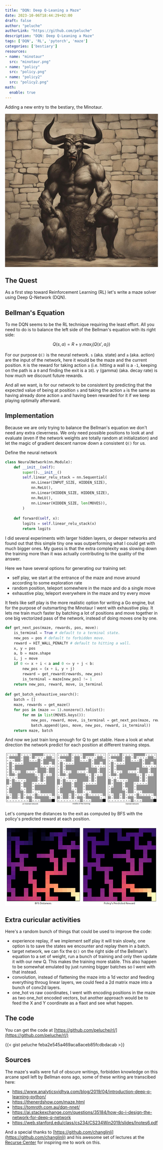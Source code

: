 ```yaml
---
title: "DQN: Deep Q-Leaning a Maze"
date: 2023-10-06T18:44:29+02:00
draft: false
author: "peluche"
authorLink: "https://github.com/peluche"
description: "DQN: Deep Q-Leaning a Maze"
tags: ['DQN', 'RL', 'pytorch', 'maze']
categories: ['bestiary']
resources:
- name: "minotaur"
  src: "minotaur.png"
- name: "policy"
  src: "policy.png"
- name: "policy2"
  src: "policy2.png"
math:
  enable: true
---
```


Adding a new entry to the bestiary, the Minotaur.

![minotaur](minotaur.png 'Minotaur by stable diffusion')

## The Quest
As a first step toward Reinforcement Learning (RL) let's write a maze solver using Deep Q-Network (DQN).

## Bellman's Equation
To me DQN seems to be the RL technique requiring the least effort. All you need to do is to balance the left side of the Bellman's equation with its right side:

$$Q(s, a) = R + \gamma . max_i(Q(s', a_i))$$

For our purpose `Q()` is the neural network. `s` (aka. state) and `a` (aka. action) are the input of the network, here it would be the maze and the current position. `R` is the reward for taking action `a` (i.e. hitting a wall is a `-1`, keeping on the path is a `0` and finding the exit is a `10`). $\gamma$ (gamma) (aka. decay rate) is how much we discount future rewards.

And all we want, is for our network to be consistent by predicting that the expected value of being at position `s` and taking the action `a` is the same as having already done action `a` and having been rewarded for it if we keep playing optimally afterward.

## Implementation
Because we are only trying to balance the Bellman's equation we don't need any extra cleverness. We only need possible positions to look at and evaluate (even if the network weights are totally random at initialization) and let the magic of gradient descent narrow down a consistent `Q()` for us.

Define the neural network

```python
class NeuralNetwork(nn.Module):
    def __init__(self):
        super().__init__()
        self.linear_relu_stack = nn.Sequential(
            nn.Linear(INPUT_SIZE, HIDDEN_SIZE),
            nn.ReLU(),
            nn.Linear(HIDDEN_SIZE, HIDDEN_SIZE),
            nn.ReLU(),
            nn.Linear(HIDDEN_SIZE, len(MOVES)),
        )

    def forward(self, x):
        logits = self.linear_relu_stack(x)        
        return logits
```

I did several experiments with larger hidden layers, or deeper networks and found out that this simple tiny one was outperforming what I could get with much bigger ones. My guess is that the extra complexity was slowing down the training more than it was actually contributing to the quality of the answer.

Here we have several options for generating our training set:
- self play, we start at the entrance of the maze and move around according to some exploration rate
- random position, teleport somewhere in the maze and do a single move
- exhaustive play, teleport everywhere in the maze and try every move

It feels like self play is the more realistic option for writing a Go engine, but for the purpose of outsmarting the Minotaur I went with exhaustive play. It lets me train much faster by batching a lot of positions and move together in one big vectorized pass of the network, instead of doing moves one by one.

```python
def get_next_pos(maze, rewards, pos, move):
    is_terminal = True # default to a terminal state.
    new_pos = pos # default to forbidden move.
    reward = HIT_WALL_PENALTY # default to hitting a wall.
    x, y = pos
    a, b = maze.shape
    i, j = move
    if 0 <= x + i < a and 0 <= y + j < b:
        new_pos = (x + i, y + j)
        reward = get_reward(rewards, new_pos)
        is_terminal = maze[new_pos] != 1
    return new_pos, reward, move, is_terminal

def get_batch_exhaustive_search():
    batch = []
    maze, rewards = get_maze()
    for pos in (maze == 1).nonzero().tolist():
        for mm in list(MOVES.keys()):
            new_pos, reward, move, is_terminal = get_next_pos(maze, rewards, pos, mm)
            batch.append((pos, move, new_pos, reward, is_terminal))
    return maze, batch
```

And now we just train long enough for Q to get stable. Have a look at what direction the network predict for each position at different training steps.

![policy](policy.png 'Predictions for the exit')

Let's compare the distances to the exit as computed by BFS with the policy's predicted reward at each position.

![policy2](policy2.png 'BFS Distance vs Predicted Reward')

## Extra curicular activities
Here's a random bunch of things that could be used to improve the code:
- experience replay, if we implement self play it will train slowly, one option is to save the states we encounter and replay them in a batch.
- target network, we can fix the `Q()` on the right side of the Bellman's equation to a set of weight, run a bunch of training and only then update it with our new Q. This makes the training more stable. This also happen to be somewhat emulated by just running bigger batches so I went with that instead.
- convolution, instead of flattening the maze into a 1d vector and feeding everything throug linear layers, we could feed a 2d matrix maze into a bunch of conv2d layers.
- one_hot vs raw coordinates, I went with encoding positions in the maze as two one_hot encoded vectors, but another approach would be to feed the X and Y coordinate as a flaot and see what happen.

## The code
You can get the code at [https://github.com/peluche/rl/](https://github.com/peluche/rl/)

{{< gist peluche feba2e545a469aca8aceb85fcdbdacab >}}

## Sources
The maze's walls were full of obscure writings, forbidden knowledge on this arcane spell left by Bellman eons ago, some of these writing are transcibed here:
- https://www.analyticsvidhya.com/blog/2019/04/introduction-deep-q-learning-python/
- https://thenerdshow.com/maze.html
- https://tomroth.com.au/dqn-nnet/
- https://ai.stackexchange.com/questions/35184/how-do-i-design-the-network-for-deep-q-network
- https://web.stanford.edu/class/cs234/CS234Win2019/slides/lnotes6.pdf

And a special thanks to [https://github.com/changlinli](https://github.com/changlinli) and his awesome set of lectures at the [Recurse Center](https://www.recurse.com/scout/click?t=dcdcd5fced9bfab4a02b4dd6bb05199e) for inspiring me to work on this.

